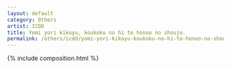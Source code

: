 ```yaml
---
layout: default
category: Others
artist: ICDD
title: Yomi yori kikoyu, koukoku no hi to honoo no shoujo.
permalink: /others/icdd/yomi-yori-kikoyu-koukoku-no-hi-to-honoo-no-shoujo/
---
```


{% include composition.html %}